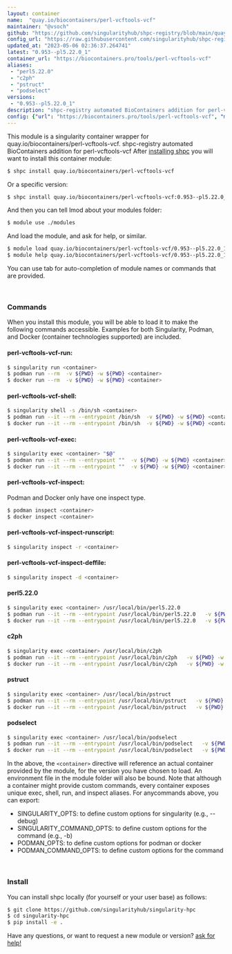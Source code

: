 ```yaml
---
layout: container
name:  "quay.io/biocontainers/perl-vcftools-vcf"
maintainer: "@vsoch"
github: "https://github.com/singularityhub/shpc-registry/blob/main/quay.io/biocontainers/perl-vcftools-vcf/container.yaml"
config_url: "https://raw.githubusercontent.com/singularityhub/shpc-registry/main/quay.io/biocontainers/perl-vcftools-vcf/container.yaml"
updated_at: "2023-05-06 02:36:37.264741"
latest: "0.953--pl5.22.0_1"
container_url: "https://biocontainers.pro/tools/perl-vcftools-vcf"
aliases:
 - "perl5.22.0"
 - "c2ph"
 - "pstruct"
 - "podselect"
versions:
 - "0.953--pl5.22.0_1"
description: "shpc-registry automated BioContainers addition for perl-vcftools-vcf"
config: {"url": "https://biocontainers.pro/tools/perl-vcftools-vcf", "maintainer": "@vsoch", "description": "shpc-registry automated BioContainers addition for perl-vcftools-vcf", "latest": {"0.953--pl5.22.0_1": "sha256:361993d964b97011543e55c59d2f1c6f8f6ac37524e7af7922fcaea5a4622bc3"}, "tags": {"0.953--pl5.22.0_1": "sha256:361993d964b97011543e55c59d2f1c6f8f6ac37524e7af7922fcaea5a4622bc3"}, "docker": "quay.io/biocontainers/perl-vcftools-vcf", "aliases": {"perl5.22.0": "/usr/local/bin/perl5.22.0", "c2ph": "/usr/local/bin/c2ph", "pstruct": "/usr/local/bin/pstruct", "podselect": "/usr/local/bin/podselect"}}
---
```


This module is a singularity container wrapper for quay.io/biocontainers/perl-vcftools-vcf.
shpc-registry automated BioContainers addition for perl-vcftools-vcf
After [installing shpc](#install) you will want to install this container module:


```bash
$ shpc install quay.io/biocontainers/perl-vcftools-vcf
```

Or a specific version:

```bash
$ shpc install quay.io/biocontainers/perl-vcftools-vcf:0.953--pl5.22.0_1
```

And then you can tell lmod about your modules folder:

```bash
$ module use ./modules
```

And load the module, and ask for help, or similar.

```bash
$ module load quay.io/biocontainers/perl-vcftools-vcf/0.953--pl5.22.0_1
$ module help quay.io/biocontainers/perl-vcftools-vcf/0.953--pl5.22.0_1
```

You can use tab for auto-completion of module names or commands that are provided.

<br>

### Commands

When you install this module, you will be able to load it to make the following commands accessible.
Examples for both Singularity, Podman, and Docker (container technologies supported) are included.

#### perl-vcftools-vcf-run:

```bash
$ singularity run <container>
$ podman run --rm  -v ${PWD} -w ${PWD} <container>
$ docker run --rm  -v ${PWD} -w ${PWD} <container>
```

#### perl-vcftools-vcf-shell:

```bash
$ singularity shell -s /bin/sh <container>
$ podman run --it --rm --entrypoint /bin/sh  -v ${PWD} -w ${PWD} <container>
$ docker run --it --rm --entrypoint /bin/sh  -v ${PWD} -w ${PWD} <container>
```

#### perl-vcftools-vcf-exec:

```bash
$ singularity exec <container> "$@"
$ podman run --it --rm --entrypoint ""  -v ${PWD} -w ${PWD} <container> "$@"
$ docker run --it --rm --entrypoint ""  -v ${PWD} -w ${PWD} <container> "$@"
```

#### perl-vcftools-vcf-inspect:

Podman and Docker only have one inspect type.

```bash
$ podman inspect <container>
$ docker inspect <container>
```

#### perl-vcftools-vcf-inspect-runscript:

```bash
$ singularity inspect -r <container>
```

#### perl-vcftools-vcf-inspect-deffile:

```bash
$ singularity inspect -d <container>
```


#### perl5.22.0

```bash
$ singularity exec <container> /usr/local/bin/perl5.22.0
$ podman run --it --rm --entrypoint /usr/local/bin/perl5.22.0   -v ${PWD} -w ${PWD} <container> -c " $@"
$ docker run --it --rm --entrypoint /usr/local/bin/perl5.22.0   -v ${PWD} -w ${PWD} <container> -c " $@"
```


#### c2ph

```bash
$ singularity exec <container> /usr/local/bin/c2ph
$ podman run --it --rm --entrypoint /usr/local/bin/c2ph   -v ${PWD} -w ${PWD} <container> -c " $@"
$ docker run --it --rm --entrypoint /usr/local/bin/c2ph   -v ${PWD} -w ${PWD} <container> -c " $@"
```


#### pstruct

```bash
$ singularity exec <container> /usr/local/bin/pstruct
$ podman run --it --rm --entrypoint /usr/local/bin/pstruct   -v ${PWD} -w ${PWD} <container> -c " $@"
$ docker run --it --rm --entrypoint /usr/local/bin/pstruct   -v ${PWD} -w ${PWD} <container> -c " $@"
```


#### podselect

```bash
$ singularity exec <container> /usr/local/bin/podselect
$ podman run --it --rm --entrypoint /usr/local/bin/podselect   -v ${PWD} -w ${PWD} <container> -c " $@"
$ docker run --it --rm --entrypoint /usr/local/bin/podselect   -v ${PWD} -w ${PWD} <container> -c " $@"
```



In the above, the `<container>` directive will reference an actual container provided
by the module, for the version you have chosen to load. An environment file in the
module folder will also be bound. Note that although a container
might provide custom commands, every container exposes unique exec, shell, run, and
inspect aliases. For anycommands above, you can export:

 - SINGULARITY_OPTS: to define custom options for singularity (e.g., --debug)
 - SINGULARITY_COMMAND_OPTS: to define custom options for the command (e.g., -b)
 - PODMAN_OPTS: to define custom options for podman or docker
 - PODMAN_COMMAND_OPTS: to define custom options for the command

<br>

### Install

You can install shpc locally (for yourself or your user base) as follows:

```bash
$ git clone https://github.com/singularityhub/singularity-hpc
$ cd singularity-hpc
$ pip install -e .
```

Have any questions, or want to request a new module or version? [ask for help!](https://github.com/singularityhub/singularity-hpc/issues)